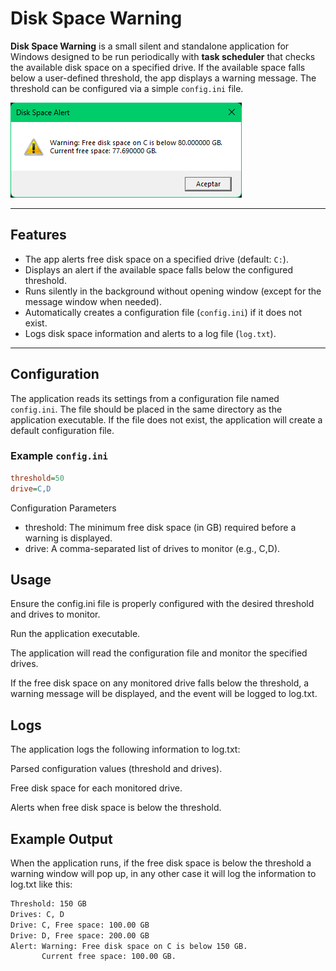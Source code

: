 # Disk Space Warning

**Disk Space Warning** is a small silent and standalone application for Windows designed to be run periodically with **task scheduler** that checks the available disk space on a specified drive. If the available space falls below a user-defined threshold, the app displays a warning message. The threshold can be configured via a simple `config.ini` file.

![Alert window](img/alert_window.png)

---

## Features

- The app alerts free disk space on a specified drive (default: `C:`).
- Displays an alert if the available space falls below the configured threshold.
- Runs silently in the background without opening window (except for the message window when needed).
- Automatically creates a configuration file (`config.ini`) if it does not exist.
- Logs disk space information and alerts to a log file (`log.txt`).

---

## Configuration

The application reads its settings from a configuration file named `config.ini`. The file should be placed in the same directory as the application executable. If the file does not exist, the application will create a default configuration file.

### Example `config.ini`

```ini
threshold=50
drive=C,D
```

Configuration Parameters

- threshold: The minimum free disk space (in GB) required before a warning is displayed.
- drive: A comma-separated list of drives to monitor (e.g., C,D).

## Usage

Ensure the config.ini file is properly configured with the desired threshold and drives to monitor.

Run the application executable.

The application will read the configuration file and monitor the specified drives.

If the free disk space on any monitored drive falls below the threshold, a warning message will be displayed, and the event will be logged to log.txt.

## Logs

The application logs the following information to log.txt:

Parsed configuration values (threshold and drives).

Free disk space for each monitored drive.

Alerts when free disk space is below the threshold.

## Example Output

When the application runs, if the free disk space is below the threshold a warning window will pop up,
in any other case it will log the information to log.txt like this:

```txt file
Threshold: 150 GB
Drives: C, D
Drive: C, Free space: 100.00 GB
Drive: D, Free space: 200.00 GB
Alert: Warning: Free disk space on C is below 150 GB.
       Current free space: 100.00 GB.
```